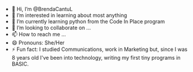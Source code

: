 - 👋 Hi, I’m @BrendaCantuL
- 👀 I’m interested in learning about most anything
- 🌱 I’m currently learning python from the Code In Place program
- 💞️ I’m looking to collaborate on ...
- 📫 How to reach me ...
- 😄 Pronouns: She/Her
- ⚡ Fun fact: I studied Communications, work in Marketing but, since I was 8 years old I've been into technology, writing my first tiny programs in BASIC.

<!---
BrendaCantuL/BrendaCantuL is a ✨ special ✨ repository because its `README.md` (this file) appears on your GitHub profile.
You can click the Preview link to take a look at your changes.
--->
